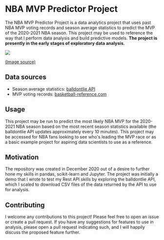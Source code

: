 # NBA MVP Predictor Project

The NBA MVP Predictor Project is a data analytics project that uses past NBA MVP voting records and season average statistics to predict the MVP of the 2020-2021 NBA season. This project may be used to reference the way that I perform data analysis and build predictive models. **The project is presently in the early stages of exploratory data analysis.**

![](https://2s7gjr373w3x22jf92z99mgm5w-wpengine.netdna-ssl.com/wp-content/uploads/2019/03/basketball_analytics_1.png)

[(Image source)](https://2s7gjr373w3x22jf92z99mgm5w-wpengine.netdna-ssl.com/wp-content/uploads/2019/03/basketball_analytics_1.png)

## Data sources
- Season average statistics: [balldontlie API](https://balldontlie.io)
- MVP voting records: [basketball-reference.com](https://www.basketball-reference.com/awards/mvp.html)

## Usage

This project may be run to predict the most likely NBA MVP for the 2020-2021 NBA season based on the most recent season statistics available (the balldontlie API updates approximately every 10 minutes). This project may be accessed for NBA fans looking to see who's leading the MVP race or as a basic example project for aspiring data scientists to use as a reference.

## Motivation

The repository was created in December 2020 out of a desire to further hone my skills in pandas, scikit-learn and Jupyter. The project was initially a demo that I wrote to test my Rest API skills by exploring the balldontlie API, which I scaled to download CSV files of the data returned by the API to use for analysis. 

## Contributing

I welcome any contributions to this project! Please feel free to open an issue or create a pull request. If you have any suggestions for features to use in analysis, please open a pull request indicating such, and I will happily discuss the proposed feature further. 
